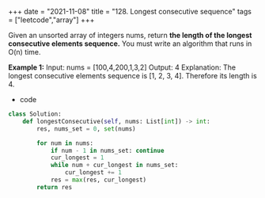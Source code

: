 
+++ 
date = "2021-11-08"
title = "128. Longest consecutive sequence"
tags = ["leetcode","array"]
+++

Given an unsorted array of integers nums, return __the length of the longest consecutive elements sequence.__
You must write an algorithm that runs in O(n) time.
 
**Example 1:**
Input: nums = [100,4,200,1,3,2] Output: 4 Explanation: The longest consecutive elements sequence is [1, 2, 3, 4]. Therefore its length is 4.

- code
```py
class Solution:
    def longestConsecutive(self, nums: List[int]) -> int:
        res, nums_set = 0, set(nums)

        for num in nums:
            if num - 1 in nums_set: continue
            cur_longest = 1
            while num + cur_longest in nums_set:
                cur_longest += 1
            res = max(res, cur_longest)
        return res

```
